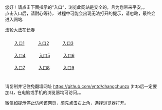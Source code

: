 您好！请点击下面指示的“入口”，浏览此网站是安全的，且为您带来平安。。 <br/>
点击入口后，请耐心等待， 过程中可能会出现无法打开的提示，请忽略，最终会进入网站. </br>

法轮大法在长春<br/>
<div style="padding:10px"><a style="margin:20px" target="_blank" href="https://df32blskchdkj.cloudfront.net/2Qpsp?ecgghrq" id="ccLink1" rel="nofollow">入口1</a> <a target="_blank" style="margin:20px" href="https://d19uyhvcoxbd6d.cloudfront.net/2Qpsp?wvltbryf" id="ccLink2" rel="nofollow">入口2</a> <a style="margin:20px" target="_blank" href="https://d1laudpwgz99i4.cloudfront.net/2Qpsp?jmjpctb" id="ccLink3" rel="nofollow">入口3</a></div>

<div style="padding:10px" ><a style="margin:20px" target="_blank" href="https://df32blskchdkj.cloudfront.net/2Qpsp?ecgghrq" id="ccLink4" rel="nofollow">入口4</a> <a style="margin:20px" href="https://d19uyhvcoxbd6d.cloudfront.net/2Qpsp?wvltbryf" target="_blank" id="ccLink5" rel="nofollow">入口5</a> <a style="margin:20px" href="https://d1laudpwgz99i4.cloudfront.net/2Qpsp?jmjpctb" target="_blank" id="ccLink6" rel="nofollow">入口6</a></div>

<div style="padding:10px"><a style="margin:20px" target="_blank" href="https://df32blskchdkj.cloudfront.net/2Qpsp?ecgghrq" id="ccLink7" rel="nofollow">入口7</a> <a style="margin:20px" href="https://d19uyhvcoxbd6d.cloudfront.net/2Qpsp?wvltbryf" target="_blank" id="ccLink8" rel="nofollow">入口8</a> <a style="margin:20px" target="_blank" href="https://d1laudpwgz99i4.cloudfront.net/2Qpsp?jmjpctb" id="ccLink9" rel="nofollow">入口9</a></div>

<br/>



请复制并记住免翻墙网址 https://github.com/yntd/changchunzx (http后一定要加s)，在电脑或手机的浏览器均可访问。。<br/>

微信如提示停止访问该网页，须先点击右上角，选择浏览器打开。
